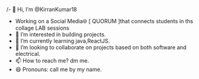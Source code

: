 /- 👋 Hi, I’m @KirranKumar18
- Working on a Social Media🌐 [ QUORUM ]that connects students in ths collage LAB sessions 
- 👀 I’m interested in building projects.
- 🌱 I’m currently learning java,ReactJS.
- 💞️ I’m looking to collaborate on projects based on both software and electrical.
- 📫 How to reach me? dm me.
- 😄 Pronouns: call me by my name.


<!---
KirranKumar18/KirranKumar18 is a ✨ special ✨ repository because its `README.md` (this file) appears on your GitHub profile.
You can click the Preview link to take a look at your changes.
--->
